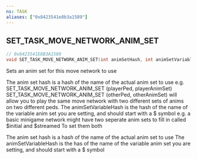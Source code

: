 ```yaml
---
ns: TASK
aliases: ["0x8423541e8b3a1589"]
---
```

## SET_TASK_MOVE_NETWORK_ANIM_SET

```c
// 0x8423541E8B3A1589
void SET_TASK_MOVE_NETWORK_ANIM_SET(int animSetHash, int animSetVariableHash);
```

Sets an anim set for this move network to use

The anim set hash is a hash of the name of the actual anim set to use e.g. SET_TASK_MOVE_NETWORK_ANIM_SET (playerPed, playerAnimSet) SET_TASK_MOVE_NETWORK_ANIM_SET (otherPed, otherAnimSet) will allow you to play the same move network with two different sets of anims on two different peds. The animSetVariableHash is the hash of the name of the variable anim set you are setting, and should start with a $ symbol e.g. a basic minigame network might have two seperate anim sets to fill in called $initial and $streamed To set them both

The anim set hash is a hash of the name of the actual anim set to use The animSetVariableHash is the has of the name of the variable anim set you are setting, and should start with a $ symbol

